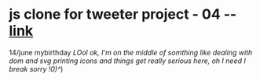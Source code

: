 # js clone for tweeter project - 04 --  <a href='https://mzughbor.github.io/Twitter-Clone/'>link</a>
14/june mybirthday _LOol ok, I'm on the middle of somthing like dealing with dom and svg printing icons and things get really serious here, oh I need I break sorry !0)^_)
